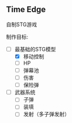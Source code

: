 Time Edge
----------------------
自制STG游戏

制作目标:
- [ ] 最基础的STG模型
    - [x] 移动控制
    - [ ] HP
    - [ ] 弹幕池
    - [ ] 伤害
    - [ ] 保险弹
- [ ] 武器系统
    - [ ] 子弹
    - [ ] 装填
    - [ ] 发射（多子弹发射）